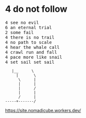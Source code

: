 # 4 do not follow
<pre>
4 see no evil
6 an eternal trial
2 some fail
4 there is no trail
4 no path to scale
4 hear the whale call
4 crawl run and fall
4 pace more like snail
4 set sail set sail</pre>
       |__      \
         |       \
          \      |
          |      |
          |      /
          |      |
          /      |
    -----+-------/

https://site.nomadicube.workers.dev/


